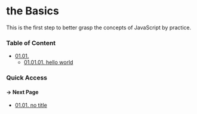 # the Basics

This is the first step to better grasp the concepts of JavaScript by practice.

### Table of Content

* [01.01. ](./01.getting_started/00.README.md)
  * [01.01.01. hello world](./01.getting_started/01.hello-world.md)

### Quick Access

#### &#8594; Next Page

* [01.01. no title](./../01.the_basics/01.getting_started/00.README.md)
